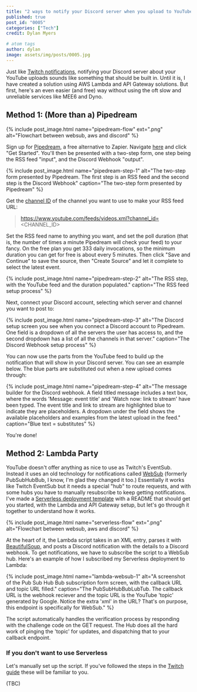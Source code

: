 ```yaml
---
title: "2 ways to notify your Discord server when you upload to YouTube - with and without AWS"
published: true
post_id: "0005"
categories: ["Tech"]
credit: Dylan Myers

# atom tags
author: dylan
image: assets/img/posts/0005.jpg
---
```


Just like [Twitch notifications](https://dylmye.me/2021/03/08/twitch-discord/), notifying your Discord server about your YouTube uploads sounds like something that should be built in. Until it is, I have created a solution using AWS Lambda and API Gateway solutions. But first, here's an even easier (and free) way without using the oft slow and unreliable services like MEE6 and Dyno.

## Method 1: (More than a) Pipedream

{% include post_image.html name="pipedream-flow" ext=".png" alt="Flowchart between websub, aws and discord" %}

Sign up for [Pipedream](https://pipedream.com), a free alternative to Zapier. Navigate [here](https://pipedream.com/apps/rss/integrations/discord-webhook/send-message-with-discord-webhook-api-on-new-item-in-feed-from-rss-api-int_kXesYv) and click "Get Started". You'll then be presented with a two-step form, one step being the RSS feed "input", and the Discord Webhook "output".

{% include post_image.html name="pipedream-step-1" alt="The two-step form presented by Pipedream. The first step is an RSS feed and the second step is the Discord Webhook" caption="The two-step form presented by Pipedream" %}


Get the [channel ID](https://commentpicker.com/youtube-channel-id.php) of the channel you want to use to make your RSS feed URL:

> https://www.youtube.com/feeds/videos.xml?channel_id=<CHANNEL_ID>

Set the RSS feed name to anything you want, and set the poll duration (that is, the number of times a minute Pipedream will check your feed) to your fancy. On the free plan you get 333 daily invocations, so the minimum duration you can get for free is about every 5 minutes. Then click "Save and Continue" to save the source, then "Create Source" and let it complete to select the latest event.

{% include post_image.html name="pipedream-step-2" alt="The RSS step, with the YouTube feed and the duration populated." caption="The RSS feed setup process" %}

Next, connect your Discord account, selecting which server and channel you want to post to:

{% include post_image.html name="pipedream-step-3" alt="The Discord setup screen you see when you connect a Discord account to Pipedream. One field is a dropdown of all the servers the user has access to, and the second dropdown has a list of all the channels in that server." caption="The Discord Webhook setup process" %}

You can now use the parts from the YouTube feed to build up the notification that will show in your Discord server. You can see an example below. The blue parts are substituted out when a new upload comes through:

{% include post_image.html name="pipedream-step-4" alt="The message builder for the Discord webhook. A field titled message includes a text box, where the words 'Message: event title' and 'Watch now: link to stream' have been typed. The event title and link to stream are highlighted blue to indicate they are placeholders. A dropdown under the field shows the available placeholders and examples from the latest upload in the feed." caption="Blue text = substitutes" %}

You're done!

## Method 2: Lambda Party

YouTube doesn't offer anything as nice to use as Twitch's EventSub. Instead it uses an old technology for notifications called [WebSub](https://www.w3.org/TR/websub/) (formerly PubSubHubBub, I know, I'm glad they changed it too.) Essentially it works like Twitch EventSub but it needs a special "hub" to route requests, and with some hubs you have to manually resubscribe to keep getting notifications. I've made a [Serverless deployment template](https://github.com/dylmye/aws-python-youtube-websub-to-discord-webhook) with a README that should get you started, with the Lambda and API Gateway setup, but let's go through it together to understand how it works.

{% include post_image.html name="serverless-flow" ext=".png" alt="Flowchart between websub, aws and discord" %}

At the heart of it, the Lambda script takes in an XML entry, parses it with [BeautifulSoup](https://pypi.org/project/beautifulsoup4/), and posts a Discord notification with the details to a Discord webhook. To get notifications, we have to subscribe the script to a WebSub hub. Here's an example of how I subscribed my Serverless deployment to Lambda:

{% include post_image.html name="lambda-websub-1" alt="A screenshot of the Pub Sub Hub Bub subscription form screen, with the callback URL and topic URL filled." caption="The PubSubHubBubLubTub. The callback URL is the webhook reciever and the topic URL is the YouTube 'topic' generated by Google. Notice the extra 'xml' in the URL? That's on purpose, this endpoint is specifically for WebSub." %}

The script automatically handles the verification process by responding with the challenge code on the GET request. The Hub does all the hard work of pinging the 'topic' for updates, and dispatching that to your callback endpoint.

### If you don't want to use Serverless

Let's manually set up the script. If you've followed the steps in the [Twitch guide](https://dylmye.me/2021/03/08/twitch-discord/) these will be familiar to you.

(TBC)
